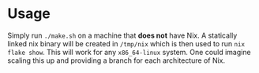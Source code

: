 # Usage
Simply run `./make.sh` on a machine that **does not** have Nix. A statically
linked nix binary will be created in `/tmp/nix` which is then used to run `nix
flake show`. This will work for any `x86_64-linux` system. One could imagine
scaling this up and providing a branch for each architecture of Nix.

